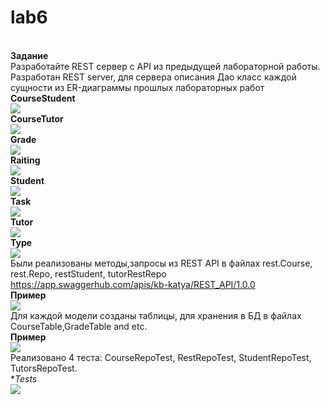 # lab6
<br>**Задание**
<br> Разработайте REST сервер с API из предыдущей лабораторной работы.
Разработан REST server, для сервера описания Дао класс каждой сущности из ER-диаграммы прошлых лабораторных работ
<br>**CourseStudent**
<br> <img src=https://cdn.discordapp.com/attachments/758240677070503977/791933883003306014/unknown.png>
<br>**CourseTutor**
<br> <img src=https://cdn.discordapp.com/attachments/758240677070503977/791934031095791626/unknown.png>
<br> **Grade**
<br> <img src=https://cdn.discordapp.com/attachments/758240677070503977/791934136683593778/unknown.png>
<br> **Raiting**
<br> <img src=https://cdn.discordapp.com/attachments/758240677070503977/791934136683593778/unknown.png>
<br> **Student**
<br> <img src=https://cdn.discordapp.com/attachments/758240677070503977/791934173325033472/unknown.png>
<br> **Task**
<br> <img src=https://cdn.discordapp.com/attachments/758240677070503977/791934229096562698/unknown.png>
<br> **Tutor**
<br> <img src=https://cdn.discordapp.com/attachments/758240677070503977/791934265923338280/unknown.png>
<br> **Type**
<br> <img src=https://cdn.discordapp.com/attachments/758240677070503977/791934300903178260/unknown.png>
<br> Были реализованы методы,запросы из REST API в файлах rest.Course, rest.Repo, restStudent, tutorRestRepo
https://app.swaggerhub.com/apis/kb-katya/REST_API/1.0.0
<br> **Пример**
<br> <img src=https://cdn.discordapp.com/attachments/758240677070503977/791936606881710080/unknown.png>
<br> Для каждой модели созданы таблицы, для хранения в БД в файлах CourseTable,GradeTable and etc.
<br> **Пример**
<br> <img src=https://cdn.discordapp.com/attachments/758240677070503977/791937770402349076/unknown.png>
<br> Реализовано 4 теста: CourseRepoTest, RestRepoTest, StudentRepoTest, TutorsRepoTest.
<br> **Tests*
<br> <img src=https://cdn.discordapp.com/attachments/758240677070503977/791939067469889556/unknown.png>

